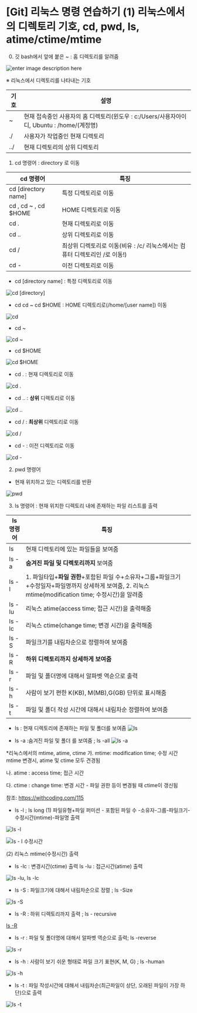 ﻿

# [Git] 리눅스 명령 연습하기 (1) 리눅스에서의 디렉토리 기호, cd, pwd, ls, atime/ctime/mtime
0. 깃 bash에서 앞에 붙은 ~ : 홈 디렉토리를 알려줌

![enter image description here](https://github.com/hy6219/TIL-Today-I-Learned-/raw/main/gitStudy/doItStudy/InstallGit/Ubuntu/%EC%9A%B0%EB%B6%84%ED%88%AC%EC%97%90%EC%84%9C%20%EA%B9%83%20%EC%84%A4%EC%B9%98%ED%95%98%EA%B8%B0_5.%EA%B9%83%20%EB%A0%88%ED%8F%AC%EC%A7%80%ED%86%A0%EB%A6%AC%20%EB%82%B4%EB%A0%A4%EB%B0%9B%EA%B8%B0.PNG?raw=true)

※ 리눅스에서 디렉토리를 나타내는 기호

|기호| 설명
|--|--
| ~ | 현재 접속중인 사용자의 홈 디렉토리(윈도우 : c:/Users/사용자아이디, Ubuntu : /home/(계정명)
|./ | 사용자가 작업중인 현재 디렉토리
|../ | 현재 디렉토리의 상위 디렉토리

1. cd 명령어 : directory 로 이동

|cd 명령어  |특징
|--|--|
|cd [directory name] | 특정 디렉토리로 이동
|cd , cd ~ , cd $HOME  |HOME 디렉토리로 이동
|cd .|현재 디렉토리로 이동
|cd ..| 상위 디렉토리로 이동
|cd / | 최상위 디렉토리로 이동(비유 : /c/ 리눅스에서는 컴퓨터 디렉토리인 /로 이동!)
|cd - | 이전 디렉토리로 이동

- cd [directory name]  : 특정 디렉토리로 이동

![cd [directory]](https://github.com/hy6219/TIL-Today-I-Learned-/blob/main/gitStudy/doItStudy/linux/commands/cd/cd%20directory%20-%20directory%EB%A1%9C%20%EC%9D%B4%EB%8F%99.PNG?raw=true)

- cd 
  cd ~
  cd $HOME    : HOME 디렉토리로(/home/[user name]) 이동
  
 ![cd ](https://github.com/hy6219/TIL-Today-I-Learned-/blob/main/gitStudy/doItStudy/linux/commands/cd/cd%20%ED%99%88%EB%94%94%EB%A0%89%ED%86%A0%EB%A6%AC%EB%A1%9C%20%EC%9D%B4%EB%8F%992.PNG?raw=true)

-  cd ~

![cd ~](https://github.com/hy6219/TIL-Today-I-Learned-/blob/main/gitStudy/doItStudy/linux/commands/cd/cd%20~%20home%20directory%EB%A1%9C%20%EC%9D%B4%EB%8F%99.PNG?raw=true)

- cd $HOME

![cd $HOME](https://github.com/hy6219/TIL-Today-I-Learned-/blob/main/gitStudy/doItStudy/linux/commands/cd/cd%20HOME,%20pwd.PNG?raw=true)

- cd . : 현재 디렉토리로 이동

![cd .](https://github.com/hy6219/TIL-Today-I-Learned-/blob/main/gitStudy/doItStudy/linux/commands/cd/cd%20.%20%ED%98%84%EC%9E%AC%20%EB%94%94%EB%A0%89%ED%86%A0%EB%A6%AC%EB%A1%9C%20%EC%9D%B4%EB%8F%99.PNG?raw=true)

- cd ..  : **상위** 디렉토리로 이동

![cd ..](https://github.com/hy6219/TIL-Today-I-Learned-/blob/main/gitStudy/doItStudy/linux/commands/cd/cd%20..%20%EC%83%81%EC%9C%84%20%EB%94%94%EB%A0%89%ED%86%A0%EB%A6%AC%EB%A1%9C%20%EC%9D%B4%EB%8F%99.PNG?raw=true)

- cd / : **최상위** 디렉토리로 이동

![cd /](https://github.com/hy6219/TIL-Today-I-Learned-/blob/main/gitStudy/doItStudy/linux/commands/cd/cd%20%20%EC%B5%9C%EC%83%81%EC%9C%84%20%EB%94%94%EB%A0%89%ED%86%A0%EB%A6%AC%EB%A1%9C%20%EC%9D%B4%EB%8F%99.PNG?raw=true)

- cd - : 이전 디렉토리로 이동

![cd -](https://github.com/hy6219/TIL-Today-I-Learned-/blob/main/gitStudy/doItStudy/linux/commands/cd/cd%20-%20%EC%9D%B4%EC%A0%84%20%EA%B2%BD%EB%A1%9C%EB%A1%9C%20%EC%9D%B4%EB%8F%99.PNG?raw=true)


2. pwd 명령어

- 현재 위치하고 있는 디렉토리를 반환

![pwd](https://github.com/hy6219/TIL-Today-I-Learned-/blob/main/gitStudy/doItStudy/linux/commands/pwd/pwd.PNG?raw=true)

3. ls 명령어 : 현재 위치한 디렉토리 내에 존재하는 파일 리스트를 출력


|   ls 명령어|특징
|--|--|
|ls| 현재 디렉토리에 있는 파일들을 보여줌
|ls -a |**숨겨진 파일 및 디렉토리까지** 보여줌
|ls -l |1. 파일타입+**파일 권한**+포함된 파일 수+소유자+그룹+파일크기+수정일자+파일명까지 상세하게 보여줌,  2. 리눅스 mtime(modification time; 수정시간)을 알려줌
|ls -lu| 리눅스 atime(access time; 접근 시간)을 출력해줌
|ls -lc| 리눅스 ctime(change time; 변경 시간)을 출력해줌
|ls -S |파일크기를 내림차순으로 정렬하여 보여줌
|ls -R |**하위 디렉토리까지 상세하게 보여줌**
|ls -r |파일 및 폴더명에 대해서 알파벳 역순으로 출력 
|ls -h |사람이 보기 편한 K(KB), M(MB),G(GB) 단위로 표시해줌
|ls -t |파일 및 폴더 작성 시간에 대해서 내림차순 정렬하여 보여줌

- ls  : 현재 디렉토리에 존재하는 파일 및 폴더를 보여줌 ![ls](https://github.com/hy6219/TIL-Today-I-Learned-/blob/main/gitStudy/doItStudy/linux/commands/ls/ls.PNG?raw=true)

- ls -a :숨겨진 파일 및 폴더 를 보여줌 ; ls -all
![ls -a](https://github.com/hy6219/TIL-Today-I-Learned-/blob/main/gitStudy/doItStudy/linux/commands/ls/ls%20-a.PNG?raw=true)

*리눅스에서의 mtime, atime, ctime
가. mtime: modification time; 수정 시간
      mtime 변경시, atime 및 ctime 모두 견경됨

나. atime : access time; 접근 시간

다. ctime : change time: 변경 시간 - 파일 권한 등이 변경될 때 ctime이 갱신됨

참조: https://withcoding.com/115

- ls -l ; ls long
(1) 파일유형+파일 퍼미션 - 포함된 파일 수 -소유자-그룹-파일크기-수정시간(mtime)-파일명 출력

![ls -l](https://github.com/hy6219/TIL-Today-I-Learned-/blob/main/gitStudy/doItStudy/linux/commands/ls/ls%20-l.png?raw=true)


![ls - l  수정시간](https://github.com/hy6219/TIL-Today-I-Learned-/blob/main/gitStudy/doItStudy/linux/commands/ls/ls%20-l_2_%EC%88%98%EC%A0%95%EC%8B%9C%EA%B0%84%20%EC%95%8C%EB%A0%A4%EC%A4%8C.PNG?raw=true)

(2) 리눅스 mtime(수정시간) 출력

- ls -lc : 변경시간(ctime) 출력
  ls -lu : 접근시간(atime) 출력


![ls -lu, ls -lc](https://github.com/hy6219/TIL-Today-I-Learned-/blob/main/gitStudy/doItStudy/linux/commands/ls/ls%20-lu%20_%20atime,%20ls%20-lc_%20ctime.PNG?raw=true)

- ls -S : 파일크기에 대해서 내림차순으로 정렬 ; ls -Size


![ls -S](https://github.com/hy6219/TIL-Today-I-Learned-/blob/main/gitStudy/doItStudy/linux/commands/ls/ls%20-S%20%ED%8C%8C%EC%9D%BC%20%ED%81%AC%EA%B8%B0%EC%88%9C%EC%9C%BC%EB%A1%9C%20%EB%82%B4%EB%A6%BC%EC%B0%A8%EC%88%9C%EC%9C%BC%EB%A1%9C%20%EC%A0%95%EB%A0%AC%ED%95%98%EC%97%AC%20%EC%B6%9C%EB%A0%A5.PNG?raw=true)

- ls -R : 하위 디렉토리까지 출력 ; ls - recursive


[ls -R](https://github.com/hy6219/TIL-Today-I-Learned-/blob/main/gitStudy/doItStudy/linux/commands/ls/ls%20-R.mkv)

- ls -r : 파일 및 폴더명에 대해서 알파벳 역순으로 출력; ls -reverse


![ls -r](https://github.com/hy6219/TIL-Today-I-Learned-/blob/main/gitStudy/doItStudy/linux/commands/ls/ls%20-r%20%EC%95%8C%ED%8C%8C%EB%B2%B3%20%EC%97%AD%EC%88%9C%EC%9C%BC%EB%A1%9C%20%EC%B6%9C%EB%A0%A5.PNG?raw=true)

- ls -h : 사람이 보기 쉬운 형태로 파일 크기 표현(K, M, G) ; ls -human


![ls -h](https://github.com/hy6219/TIL-Today-I-Learned-/blob/main/gitStudy/doItStudy/linux/commands/ls/ls%20-h.PNG?raw=true)


- ls -t :  파일 작성시간에 대해서 내림차순(최근파일이 상단, 오래된 파일이 가장 하단)으로 출력

![ls -t](https://github.com/hy6219/TIL-Today-I-Learned-/blob/main/gitStudy/doItStudy/linux/commands/ls/ls%20-t%20%ED%8C%8C%EC%9D%BC%20%EC%9E%91%EC%84%B1%EC%8B%9C%EA%B0%84%20%EC%88%9C%EC%9C%BC%EB%A1%9C%20%EB%82%B4%EB%A6%BC%EC%B0%A8%EC%88%9C%20%ED%91%9C%EC%8B%9C_%EC%B5%9C%EC%8B%A0-%EC%98%A4%EB%9E%98%EB%90%9C%20%EC%88%9C.PNG?raw=true)



